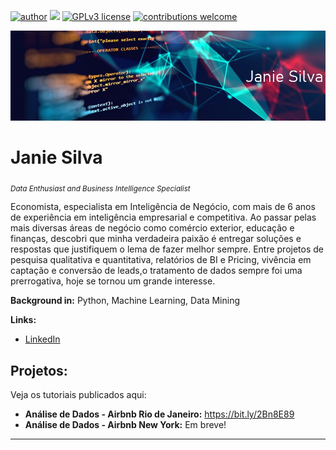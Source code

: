 [![author](https://img.shields.io/badge/author-JanieSilva-pink.svg)](https://www.linkedin.com/in/janie-silva-7501ba142/) [![](https://img.shields.io/badge/python-3.7+-blue.svg)](https://www.python.org/downloads/release/python-365/) [![GPLv3 license](https://img.shields.io/badge/License-GPLv3-blue.svg)](http://perso.crans.org/besson/LICENSE.html) [![contributions welcome](https://img.shields.io/badge/contributions-welcome-brightgreen.svg?style=flat)](https://github.com/carlosfab/data_science/issues)

<p align="center">
  <img src=https://github.com/janiesilva/data_science/blob/master/banner3.jpg>
</p>

# Janie Silva
<sub>*Data Enthusiast and Business Intelligence Specialist*</sub>

Economista, especialista em Inteligência de Negócio, com mais de 6 anos de experiência em inteligência empresarial e competitiva. Ao passar pelas mais diversas áreas de negócio como comércio exterior, educação e finanças, descobri que minha verdadeira paixão é entregar soluções e respostas que justifiquem o lema de fazer melhor sempre.
Entre projetos de pesquisa qualitativa e quantitativa, relatórios de BI e Pricing, vivência em captação e conversão de leads,o tratamento de dados sempre foi uma prerrogativa, hoje se tornou um grande interesse.

**Background in:** Python, Machine Learning, Data Mining 

**Links:**
* [LinkedIn](https://www.linkedin.com/in/janie-silva-7501ba142/)


## Projetos:
Veja os tutoriais publicados aqui:

* **Análise de Dados  - Airbnb Rio de Janeiro:** https://bit.ly/2Bn8E89
* **Análise de Dados  - Airbnb New York:** Em breve!



---
